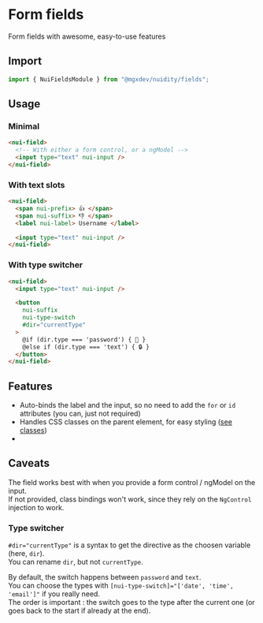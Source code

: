 # Form fields

Form fields with awesome, easy-to-use features

## Import

```typescript
import { NuiFieldsModule } from "@mgxdev/nuidity/fields";
```

## Usage

### Minimal

```html
<nui-field>
  <!-- With either a form control, or a ngModel -->
  <input type="text" nui-input />
</nui-field>
```

### With text slots

```html
<nui-field>
  <span nui-prefix> 👍 </span>
  <span nui-suffix> 👎 </span>
  <label nui-label> Username </label>

  <input type="text" nui-input />
</nui-field>
```

### With type switcher

<!-- prettier-ignore -->
```html
<nui-field>
  <input type="text" nui-input />

  <button 
    nui-suffix 
    nui-type-switch 
    #dir="currentType"
  >
    @if (dir.type === 'password') { 👀 }
    @else if (dir.type === 'text') { 🔒 }
  </button>
</nui-field>
```

## Features

- Auto-binds the label and the input, so no need to add the `for` or `id` attributes (you can, just not required)
- Handles CSS classes on the parent element, for easy styling ([see classes](/projects/nuidity/schematics/common_files/styles/features/_fields.scss))
-

## Caveats

The field works best with when you provide a form control / ngModel on the input.  
If not provided, class bindings won't work, since they rely on the `NgControl` injection to work.

### Type switcher

`#dir="currentType"` is a syntax to get the directive as the choosen variable (here, `dir`).  
You can rename `dir`, but not `currentType`.

By default, the switch happens between `password` and `text`.  
You can choose the types with `[nui-type-switch]="['date', 'time', 'email']"` if you really need.  
The order is important : the switch goes to the type after the current one (or goes back to the start if already at the end).
